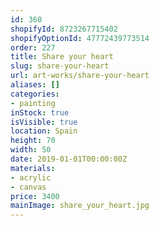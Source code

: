 ```yaml
---
id: 360
shopifyId: 8723267715402
shopifyOptionId: 47772439773514
order: 227
title: Share your heart
slug: share-your-heart
url: art-works/share-your-heart
aliases: []
categories:
- painting
inStock: true
isVisible: true
location: Spain
height: 70
width: 50
date: 2019-01-01T00:00:00Z
materials:
- acrylic
- canvas
price: 3400
mainImage: share_your_heart.jpg
---
```

